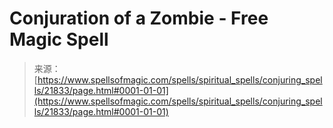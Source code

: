 <!--yml
category: 未分类
date: 2024-06-12 19:05:41
-->

# Conjuration of a Zombie - Free Magic Spell

> 来源：[https://www.spellsofmagic.com/spells/spiritual_spells/conjuring_spells/21833/page.html#0001-01-01](https://www.spellsofmagic.com/spells/spiritual_spells/conjuring_spells/21833/page.html#0001-01-01)